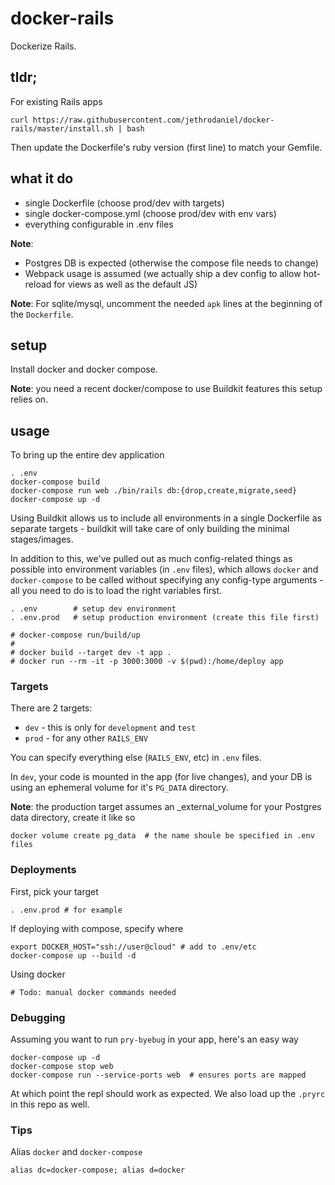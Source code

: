 # docker-rails

Dockerize Rails.

## tldr;

For existing Rails apps
```
curl https://raw.githubusercontent.com/jethrodaniel/docker-rails/master/install.sh | bash
```

Then update the Dockerfile's ruby version (first line) to match your Gemfile.

## what it do

- single Dockerfile (choose prod/dev with targets)
- single docker-compose.yml (choose prod/dev with env vars)
- everything configurable in .env files

**Note**:

- Postgres DB is expected (otherwise the compose file needs to change)
- Webpack usage is assumed (we actually ship a dev config to allow hot-reload
  for views as well as the default JS)

**Note**: For sqlite/mysql, uncomment the needed `apk` lines at the beginning of the
`Dockerfile`.

## setup

Install docker and docker compose.

**Note**: you need a recent docker/compose to use Buildkit features this setup
relies on.

## usage

To bring up the entire dev application
```
. .env
docker-compose build
docker-compose run web ./bin/rails db:{drop,create,migrate,seed}
docker-compose up -d
```

Using Buildkit allows us to include all environments in a single Dockerfile
as separate targets - buildkit will take care of only building the minimal
stages/images.

In addition to this, we've pulled out as much config-related things as possible
into environment variables (in `.env` files), which allows `docker` and
`docker-compose` to be called without specifying any config-type arguments - all
you need to do is to load the right variables first.

```
. .env        # setup dev environment
. .env.prod   # setup production environment (create this file first)

# docker-compose run/build/up
#
# docker build --target dev -t app .
# docker run --rm -it -p 3000:3000 -v $(pwd):/home/deploy app
```

### Targets

There are 2 targets:

- `dev` - this is only for `development` and `test`
- `prod` - for any other `RAILS_ENV`

You can specify everything else (`RAILS_ENV`, etc) in `.env` files.

In `dev`, your code is mounted in the app (for live changes), and your DB is
using an ephemeral volume for it's `PG_DATA` directory.

**Note**: the production target assumes an _external_volume for your Postgres
data directory, create it like so
```
docker volume create pg_data  # the name shoule be specified in .env files
```

### Deployments

First, pick your target
```
. .env.prod # for example
```

If deploying with compose, specify where
```
export DOCKER_HOST="ssh://user@cloud" # add to .env/etc
docker-compose up --build -d
```

Using docker
```
# Todo: manual docker commands needed
```

### Debugging

Assuming you want to run `pry-byebug` in your app, here's an easy way

```
docker-compose up -d
docker-compose stop web
docker-compose run --service-ports web  # ensures ports are mapped
```

At which point the repl should work as expected. We also load up the `.pryrc` in
this repo as well.

### Tips

Alias `docker` and `docker-compose`
```
alias dc=docker-compose; alias d=docker
```
